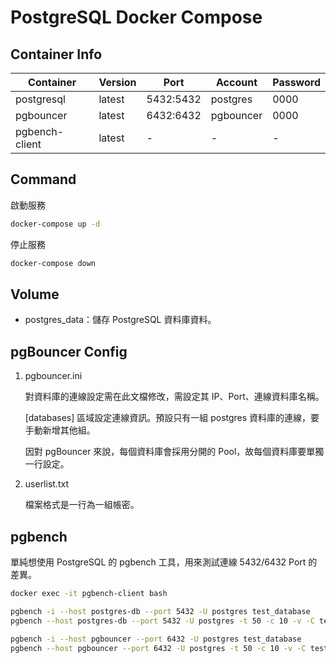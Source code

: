 # PostgreSQL Docker Compose

## Container Info
| Container      | Version | Port       | Account   | Password |
|----------------|---------|------------|-----------|----------|
| postgresql     | latest  | 5432:5432  | postgres  | 0000     |
| pgbouncer      | latest  | 6432:6432  | pgbouncer | 0000     |
| pgbench-client | latest  | -          | -         | -        |

## Command

啟動服務
```bash
docker-compose up -d
```

停止服務
```bash
docker-compose down
```

## Volume
* postgres_data：儲存 PostgreSQL 資料庫資料。

## pgBouncer Config
1. pgbouncer.ini

    對資料庫的連線設定需在此文檔修改，需設定其 IP、Port、連線資料庫名稱。

    [databases] 區域設定連線資訊。預設只有一組 postgres 資料庫的連線，要手動新增其他組。

    因對 pgBouncer 來說，每個資料庫會採用分開的 Pool，故每個資料庫要單獨一行設定。

2. userlist.txt

    檔案格式是一行為一組帳密。

## pgbench
單純想使用 PostgreSQL 的 pgbench 工具，用來測試連線 5432/6432 Port 的差異。

```bash
docker exec -it pgbench-client bash
```
```bash
pgbench -i --host postgres-db --port 5432 -U postgres test_database
pgbench --host postgres-db --port 5432 -U postgres -t 50 -c 10 -v -C test_database

pgbench -i --host pgbouncer --port 6432 -U postgres test_database
pgbench --host pgbouncer --port 6432 -U postgres -t 50 -c 10 -v -C test_database
```